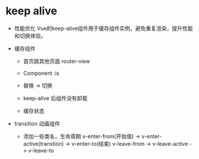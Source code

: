 # keep alive 

- 性能优化
  Vue的keep-alive组件用于缓存组件实例，避免重复渲染，提升性能和切换体验。
- 缓存组件
  - 首页跳其他页面  router-view 
  - Component :is 
  - 替换 -> 切换

  - keep-alive 后组件没有卸载
  - 缓存状态

- transition 动画组件
  - 添加一些类名，生命周期
  v-enter-from(开始值) -> v-enter-active(transtion) -> v-enter-to(结束)
  v-leave-from -> v-leave-active -> v-leave-to